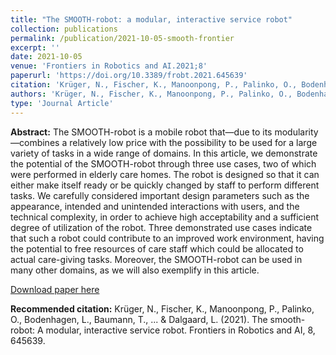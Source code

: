 ```yaml
---
title: "The SMOOTH-robot: a modular, interactive service robot"
collection: publications
permalink: /publication/2021-10-05-smooth-frontier
excerpt: ''
date: 2021-10-05
venue: 'Frontiers in Robotics and AI.2021;8'
paperurl: 'https://doi.org/10.3389/frobt.2021.645639'
citation: 'Krüger, N., Fischer, K., Manoonpong, P., Palinko, O., Bodenhagen, L., Baumann, T., ... & Dalgaard, L. (2021). The smooth-robot: A modular, interactive service robot. Frontiers in Robotics and AI, 8, 645639.'
authors: 'Krüger, N., Fischer, K., Manoonpong, P., Palinko, O., Bodenhagen, L., Baumann, T., Kjærum, J., Rano, I., <b>Naik, L.</b>, Juel, WK., Haarslev, F., Ignasov, J., Marchetti, E., Langedijk, RM., Kollakidou, A., Jeppesen, KC., Heidtmann, C. and Dalgaard, L.' 
type: 'Journal Article'
---
```

<b>Abstract:</b>
The SMOOTH-robot is a mobile robot that—due to its modularity—combines a relatively low price with the possibility to be used for a large variety of tasks in a wide range of domains. In this article, we demonstrate the potential of the SMOOTH-robot through three use cases, two of which were performed in elderly care homes. The robot is designed so that it can either make itself ready or be quickly changed by staff to perform different tasks. We carefully considered important design parameters such as the appearance, intended and unintended interactions with users, and the technical complexity, in order to achieve high acceptability and a sufficient degree of utilization of the robot. Three demonstrated use cases indicate that such a robot could contribute to an improved work environment, having the potential to free resources of care staff which could be allocated to actual care-giving tasks. Moreover, the SMOOTH-robot can be used in many other domains, as we will also exemplify in this article.

[Download paper here](https://fjfsdata01prod.blob.core.windows.net/articles/files/645639/pubmed-zip/.versions/2/.package-entries/frobt-08-645639-r1/frobt-08-645639.pdf?sv=2018-03-28&sr=b&sig=IgSfK4ft9BMT6doxD%2F7qAhr6NoHAPWgkUvyN2GtTQMA%3D&se=2021-12-24T12%3A28%3A08Z&sp=r&rscd=attachment%3B%20filename%2A%3DUTF-8%27%27frobt-08-645639.pdf)

<b>Recommended citation:</b> 
Krüger, N., Fischer, K., Manoonpong, P., Palinko, O., Bodenhagen, L., Baumann, T., ... & Dalgaard, L. (2021). The smooth-robot: A modular, interactive service robot. Frontiers in Robotics and AI, 8, 645639.